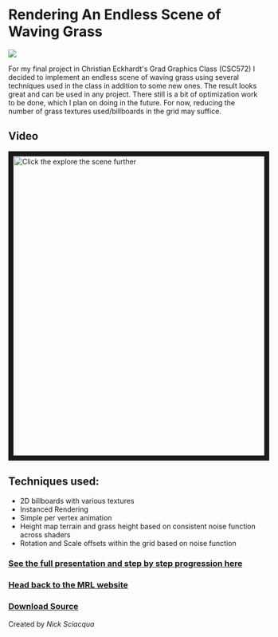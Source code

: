 # Rendering An Endless Scene of Waving Grass
![](https://github.com/nshockwa/QuarterProject_WavingGrass/blob/master/media/gif.gif)


For my final project in Christian Eckhardt's Grad Graphics Class (CSC572) I decided to implement an endless scene of waving grass using several techniques used in the class in addition to some new ones. The result looks great and can be used in any project. There still is a bit of optimization work to be done, which I plan on doing in the future. For now, reducing the number of grass textures used/billboards in the grid may suffice. 


## Video
<a href="http://www.youtube.com/watch?feature=player_embedded&v=N5Oc8EmcWQE
" target="_blank"><img src="http://img.youtube.com/vi/N5Oc8EmcWQE/0.jpg" 
alt="Click the explore the scene further" width="800" height="600" border="10" /></a>


## Techniques used: 
* 2D billboards with various textures
* Instanced Rendering
* Simple per vertex animation
* Height map terrain and grass height based on consistent noise function across shaders 
* Rotation and Scale offsets within the grid based on noise function



### [See the full presentation and step by step progression here](https://docs.google.com/presentation/d/10r9on5YsFGE0vZUnZCP3w_MOhXCNGgPbZYFf-CWu4Io/edit?usp=sharing)

### [Head back to the MRL website](http://mixedrealitylab.io/projects2.html)

### [Download Source](https://github.com/nshockwa/QuarterProject_WavingGrass/archive/master.zip)

Created by _Nick Sciacqua_

